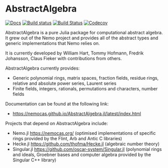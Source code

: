 # AbstractAlgebra

[![Docs](https://img.shields.io/badge/docs-latest-blue.svg)](https://nemocas.github.io/AbstractAlgebra.jl/latest)
[![Build status](https://ci.appveyor.com/api/projects/status/1w9ninmoidxkxshp/branch/master?svg=true)](https://ci.appveyor.com/project/thofma/abstractalgebra-jl/branch/master)
[![Build Status](https://github.com/Nemocas/AbstractAlgebra.jl/workflows/Run%20tests/badge.svg)](https://github.com/Nemocas/AbstractAlgebra.jl/actions?query=workflow%3A%22Run%20tests%22+branch%3Amaster)
[![Codecov](https://codecov.io/github/Nemocas/AbstractAlgebra.jl/coverage.svg?branch=master&token=)](https://codecov.io/gh/Nemocas/AbstractAlgebra.jl)

AbstractAlgebra is a pure Julia package for computational abstract algebra. It grew out of the Nemo project and provides all of the abstract types and generic implementations that Nemo relies on.

It is currently developed by William Hart, Tommy Hofmann, Fredrik Johansson,
Claus Fieker with contributions from others.

AbstractAlgebra currently provides:

* Generic polynomial rings, matrix spaces, fraction fields, residue rings, relative and absolute power series, Laurent series
* Finite fields, integers, rationals, permutations and characters, number fields

Documentation can be found at the following link:

* <https://nemocas.github.io/AbstractAlgebra.jl/latest/index.html>

Projects that depend on AbstractAlgebra include:

* Nemo.jl <https://nemocas.org/> (optimised implementations of specific rings provided by the Flint, Arb and Antic C libraries)
* Hecke.jl <https://github.com/thofma/Hecke.jl> (algebraic number theory)
* Singular.jl <https://github.com/oscar-system/Singular.jl> (polynomial rings and ideals, Groebner bases and computer algebra provided by the Singular C++ library)

